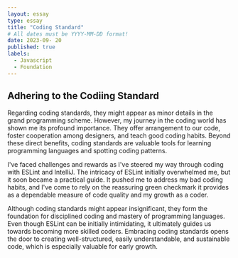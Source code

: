 ```yaml
---
layout: essay
type: essay
title: "Coding Standard"
# All dates must be YYYY-MM-DD format!
date: 2023-09- 20
published: true
labels:
  - Javascript
  - Foundation
---
```



## Adhering to the Codiing Standard

<div>
  <p> Regarding coding standards, they might appear as minor details in the grand programming scheme. However, my journey in the coding world has shown me its profound importance. They offer arrangement to our code, foster cooperation among designers, and teach good coding habits. Beyond these direct benefits, coding standards are valuable tools for learning programming languages and spotting coding patterns.</p>
  
  <p>I've faced challenges and rewards as I've steered my way through coding with ESLint and IntelliJ. The intricacy of ESLint initially overwhelmed me, but it soon became a practical guide. It pushed me to address my bad coding habits, and I've come to rely on the reassuring green checkmark it provides as a dependable measure of code quality and my growth as a coder.</p>

  <p>Although coding standards might appear insignificant, they form the foundation for disciplined coding and mastery of programming languages. Even though ESLint can be initially intimidating, it ultimately guides us towards becoming more skilled coders. Embracing coding standards opens the door to creating well-structured, easily understandable, and sustainable code, which is especially valuable for early growth.</p>
</div>

